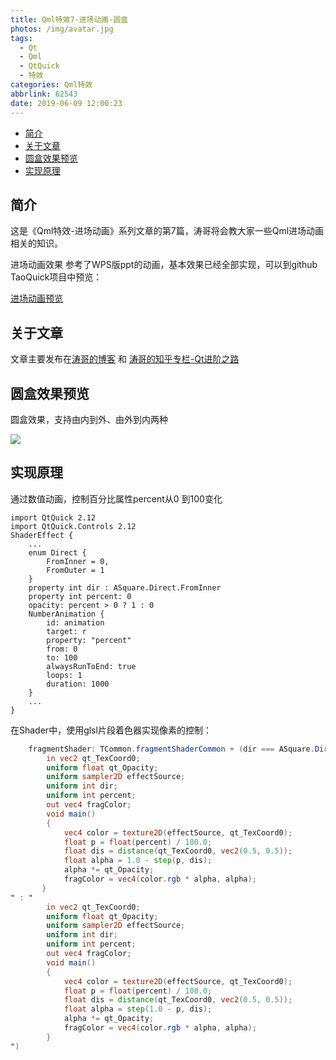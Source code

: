 ```yaml
---
title: Qml特效7-进场动画-圆盒
photos: /img/avatar.jpg
tags:
  - Qt
  - Qml
  - QtQuick
  - 特效
categories: Qml特效
abbrlink: 62543
date: 2019-06-09 12:00:23
---
```


- [简介](#%E7%AE%80%E4%BB%8B)
- [关于文章](#%E5%85%B3%E4%BA%8E%E6%96%87%E7%AB%A0)
- [圆盒效果预览](#%E5%9C%86%E7%9B%92%E6%95%88%E6%9E%9C%E9%A2%84%E8%A7%88)
- [实现原理](#%E5%AE%9E%E7%8E%B0%E5%8E%9F%E7%90%86)

## 简介

这是《Qml特效-进场动画》系列文章的第7篇，涛哥将会教大家一些Qml进场动画相关的知识。

进场动画效果 参考了WPS版ppt的动画，基本效果已经全部实现，可以到github TaoQuick项目中预览：

[进场动画预览](https://github.com/jaredtao/TaoQuick/blob/master/Preview-animation.md)

## 关于文章

文章主要发布在[涛哥的博客](https://jaredtao.github.io) 和 [涛哥的知乎专栏-Qt进阶之路](https://zhuanlan.zhihu.com/TaoQt)

## 圆盒效果预览

圆盒效果，支持由内到外、由外到内两种

![](/images/Animation/7.gif)

## 实现原理

通过数值动画，控制百分比属性percent从0 到100变化

```
import QtQuick 2.12
import QtQuick.Controls 2.12
ShaderEffect {
    ...
    enum Direct {
        FromInner = 0,
        FromOuter = 1
    }
    property int dir : ASquare.Direct.FromInner
    property int percent: 0
    opacity: percent > 0 ? 1 : 0
    NumberAnimation {
        id: animation
        target: r
        property: "percent"
        from: 0
        to: 100
        alwaysRunToEnd: true
        loops: 1
        duration: 1000
    }
    ...
}
```
在Shader中，使用glsl片段着色器实现像素的控制：

```glsl
    fragmentShader: TCommon.fragmentShaderCommon + (dir === ASquare.Direct.FromInner ? "
        in vec2 qt_TexCoord0;
        uniform float qt_Opacity;
        uniform sampler2D effectSource;
        uniform int dir;
        uniform int percent;
        out vec4 fragColor;
        void main()
        {
            vec4 color = texture2D(effectSource, qt_TexCoord0);
            float p = float(percent) / 100.0;
            float dis = distance(qt_TexCoord0, vec2(0.5, 0.5));
            float alpha = 1.0 - step(p, dis);
            alpha *= qt_Opacity;
            fragColor = vec4(color.rgb * alpha, alpha);
       }
" : "
        in vec2 qt_TexCoord0;
        uniform float qt_Opacity;
        uniform sampler2D effectSource;
        uniform int dir;
        uniform int percent;
        out vec4 fragColor;
        void main()
        {
            vec4 color = texture2D(effectSource, qt_TexCoord0);
            float p = float(percent) / 100.0;
            float dis = distance(qt_TexCoord0, vec2(0.5, 0.5));
            float alpha = step(1.0 - p, dis);
            alpha *= qt_Opacity;
            fragColor = vec4(color.rgb * alpha, alpha);
        }
")
```
